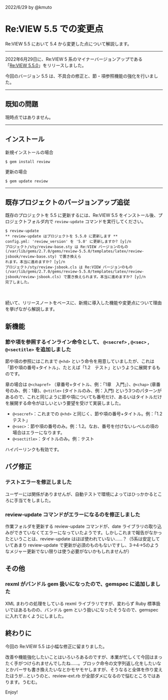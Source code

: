 2022/6/29 by @kmuto

# Re:VIEW 5.5 での変更点

Re:VIEW 5.5 において 5.4 から変更した点について解説します。

----

2022年6月29日に、Re:VIEW 5 系のマイナーバージョンアップである「[Re:VIEW 5.5.0](https://github.com/kmuto/review/releases/tag/v5.5.0)」をリリースしました。

今回のバージョン 5.5 は、不具合の修正と、節・項参照機能の強化を行いました。

----

## 既知の問題

現時点ではありません。

---

## インストール

新規インストールの場合

```
$ gem install review
```

更新の場合

```
$ gem update review
```

----

## 既存プロジェクトのバージョンアップ追従

既存のプロジェクトを 5.5 に更新するには、Re:VIEW 5.5 をインストール後、プロジェクトフォルダ内で `review-update` コマンドを実行してください。

```
$ review-update
** review-update はプロジェクトを 5.5.0 に更新します **
config.yml: 'review_version' を '5.0' に更新しますか? [y]/n 
プロジェクト/sty/review-base.sty は Re:VIEW バージョンのもの (/var/lib/gems/2.7.0/gems/review-5.5.0/templates/latex/review-jsbook/review-base.sty) で置き換えら
れます。本当に進めますか? [y]/n 
プロジェクト/sty/review-jsbook.cls は Re:VIEW バージョンのもの (/var/lib/gems/2.7.0/gems/review-5.5.0/templates/latex/review-jsbook/review-jsbook.cls) で置き換えられます。本当に進めますか? [y]/n 
完了しました。
```

　

続いて、リリースノートをベースに、新規に導入した機能や変更点について理由を挙げながら解説します。

## 新機能

### 節や項を参照するインライン命令として、 `@<secref>` , `@<sec>` , `@<sectitle>` を追加しました

節や項の参照にはこれまで `@<hd>` という命令を用意していましたが、これは「節や項の番号+タイトル」、たとえば「1.2　テスト」というように展開するものです。

章の場合は `@<chapref>` （章番号+タイトル、例：「1章　入門」）、`@<chap>` (章番号のみ、例：1章)、`@<title>` (タイトルのみ、例：入門) という3つのパターンがあるので、これと同じように節や項についても番号だけ、あるいはタイトルだけを展開する命令がほしいという要望を受けて実装しました。

- `@<secref>`：これまでの `@<hd>` と同じく、節や項の番号+タイトル。例：「1.2　テスト」
- `@<sec>`：節や項の番号のみ。例：1.2。なお、番号を付けないレベルの項の場合はエラーになります。
- `@<sectitle>`：タイトルのみ。例：テスト

ハイパーリンクも有効です。

## バグ修正
### テストエラーを修正しました

ユーザーには関係がありませんが、自動テストで環境によってはひっかかるところに手当てをしました。

### review-update コマンドがエラーになるのを修正しました

作業フォルダを更新する review-update コマンドが、date ライブラリの取り込みができていなくてエラーになっていたようです。しかしこれまで報告がなかったということは、review-update はほぼ使われていない……？（5系は安定していてあまり review-update で更新が必須のものもないですし、3→4→5のようなメジャー更新でない限りは使う必要がないかもしれませんが）

## その他
### rexml がバンドル gem 扱いになったので、gemspec に追加しました

XML まわりの処理をしている rexml ライブラリですが、変わらず Ruby 標準扱いではあるものの、バンドル gem という扱いになったそうなので、gemspec に入れておくようにしました。

## 終わりに

今回の Re:VIEW 5.5 は小幅な修正に留まりました。

改善や機能強化したいことはいろいろあるのですが、本業が忙しくて今回はまったく手がつけられませんでしたね……。ブロック命令の文字列返し化をしたいなとかパーサも書き換えたいなとかモヤモヤしますが、そうなると全体を作り変えたほうが…というのと、review-ext.rb が全部ダメになるので悩むところではあります。うむむ。

Enjoy!
